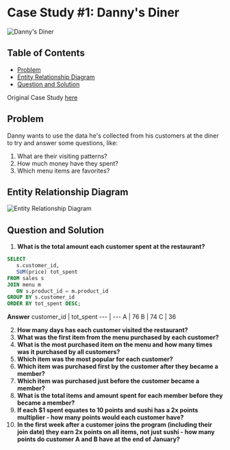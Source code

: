 # Case Study #1: Danny's Diner

![Danny's Diner](https://8weeksqlchallenge.com/images/case-study-designs/1.png)

## Table of Contents

* [Problem](https://github.com/axylious/8-Week-SQL-Challenge/tree/main/Case%20Study%20%231%20-%20Danny's%20Diner#problem)
* [Entity Relationship Diagram](https://github.com/axylious/8-Week-SQL-Challenge/tree/main/Case%20Study%20%231%20-%20Danny's%20Diner#entity-relationship-diagram)
* [Question and Solution](https://github.com/axylious/8-Week-SQL-Challenge/tree/main/Case%20Study%20%231%20-%20Danny's%20Diner#question-and-solution)

Original Case Study [here](https://8weeksqlchallenge.com/case-study-1/)

## Problem

Danny wants to use the data he's collected from his customers at the diner to try and answer some questions, like:

1. What are their visiting patterns?
2. How much money have they spent?
3. Which menu items are favorites?

## Entity Relationship Diagram

![Entity Relationship Diagram](https://user-images.githubusercontent.com/81607668/127271130-dca9aedd-4ca9-4ed8-b6ec-1e1920dca4a8.png)

## Question and Solution

1. **What is the total amount each customer spent at the restaurant?**
```sql
SELECT 
   s.customer_id, 
   SUM(price) tot_spent 
FROM sales s
JOIN menu m
   ON s.product_id = m.product_id
GROUP BY s.customer_id
ORDER BY tot_spent DESC;
```

**Answer**
customer_id | tot_spent
--- | ---
A | 76
B | 74
C | 36

2. **How many days has each customer visited the restaurant?**
3. **What was the first item from the menu purchased by each customer?**
4. **What is the most purchased item on the menu and how many times was it purchased by all customers?**
5. **Which item was the most popular for each customer?**
6. **Which item was purchased first by the customer after they became a member?**
7. **Which item was purchased just before the customer became a member?**
8. **What is the total items and amount spent for each member before they became a member?**
9. **If each $1 spent equates to 10 points and sushi has a 2x points multiplier - how many points would each customer have?**
10. **In the first week after a customer joins the program (including their join date) they earn 2x points on all items, not just sushi - how many points do customer A and B have at the end of January?**